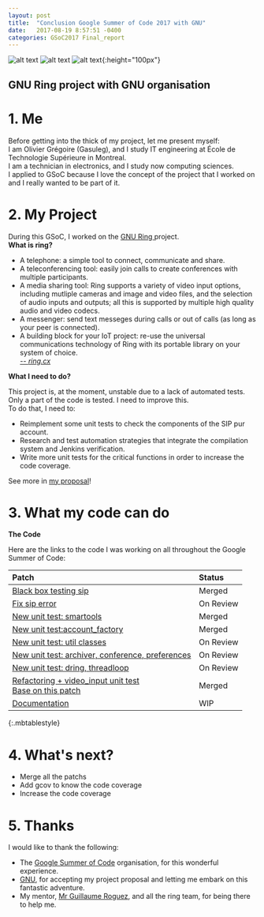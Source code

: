 ```yaml
---
layout: post
title:  "Conclusion Google Summer of Code 2017 with GNU"
date:   2017-08-19 8:57:51 -0400
categories: GSoC2017 Final_report
---
```




![alt text](https://developers.google.com/open-source/gsoc/resources/downloads/GSoC-icon-192.png "GSoC")
![alt text](https://upload.wikimedia.org/wikipedia/commons/thumb/8/83/The_GNU_logo.png/220px-The_GNU_logo.png "GNU")
![alt text](https://ring.cx/profiles/tatooine/themes/naboo/images/ring-bomor/tagline/logo-ring-tagline-EN-couleur.svg "Ring"){:height="100px"}<br>
## GNU Ring project with GNU organisation

# 1. Me

Before getting into the thick of my project, let me present myself: <br>
I am Olivier Grégoire (Gasuleg), and I study IT engineering at École de Technologie Supérieure in Montreal. <br>
I am a technician in electronics, and I study now computing sciences. <br>
I applied to GSoC because I love the concept of the project that I worked on and I really wanted to be part of it.

# 2. My Project

During this GSoC, I worked on the <a href="https://ring.cx/"> GNU Ring </a> project. <br>
<strong>What is ring?</strong><br>
* A telephone: a simple tool to connect, communicate and share.
* A teleconferencing tool: easily join calls to create conferences with multiple participants.
* A media sharing tool: Ring supports a variety of video input options, including mutliple cameras and image and video files, and the selection of audio inputs and outputs; all this is supported by multiple high quality audio and video codecs.
* A messenger: send text messeges during calls or out of calls (as long as your peer is connected).
* A building block for your IoT project: re-use the universal communications technology of Ring with its portable library on your system of choice. <br>
<a href="https://ring.cx/en/about/practical">-- <cite>ring.cx</cite> </a>

<strong>What I need to do?</strong><br>

This project is, at the moment, unstable due to a lack of automated tests. Only a part of the code is tested. I need to improve this. <br>
To do that, I need to:
  * Reimplement some unit tests to check the components of the SIP pur account.
  * Research and test automation strategies that integrate the compilation system and Jenkins verification.
  * Write more unit tests for the critical functions in order to increase the code coverage.


See more in <a href="https://github.com/Gasuleg/proposal-GNU/blob/master/proposalGNU.pdf">my proposal</a>!

# 3. What my code can do

**The Code** <br>

Here are the links to the code I was working on all throughout the Google Summer of Code:


Patch | Status
:--- | :---
<a href="https://gerrit-ring.savoirfairelinux.com/#/c/7167/">Black box testing sip </a> | Merged
<a href="https://gerrit-ring.savoirfairelinux.com/#/c/7710/1">Fix sip error </a> | On Review
<a href="https://gerrit-ring.savoirfairelinux.com/#/c/7677/8">New unit test: smartools </a> | Merged
<a href="https://gerrit-ring.savoirfairelinux.com/#/c/7679/8">New unit test:account_factory </a> | Merged
<a href="https://gerrit-ring.savoirfairelinux.com/#/c/7680/2">New unit test: util classes </a> | On Review
<a href="https://gerrit-ring.savoirfairelinux.com/#/c/7681/2">New unit test: archiver, conference, preferences</a> | On Review
<a href="https://gerrit-ring.savoirfairelinux.com/#/c/7682/2">New unit test: dring, threadloop </a> | On Review
<a href="https://gerrit-ring.savoirfairelinux.com/#/c/7708/4">Refactoring + video_input unit test  </a>  <br><a href="https://gerrit-ring.savoirfairelinux.com/#/c/7311/">Base on this patch</a>| Merged
<a href="https://gerrit-ring.savoirfairelinux.com/#/c/7799/">Documentation </a> | WIP
{:.mbtablestyle}
<br>
# 4. What's next?

- Merge all the patchs
- Add gcov to know the code coverage
- Increase the code coverage


# 5. Thanks

I would like to thank the following:<br>
- The <a href="https://summerofcode.withgoogle.com">Google Summer of Code</a> organisation, for this wonderful experience. <br>
- <a href="https://www.gnu.org">GNU</a>, for accepting my project proposal and letting me embark on this fantastic adventure. <br>
- My mentor, <a href="https://github.com/yomgui1">Mr Guillaume Roguez</a>, and all the ring team, for being there to help me.
